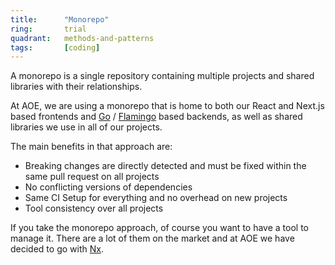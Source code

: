```yaml
---
title:      "Monorepo"
ring:       trial
quadrant:   methods-and-patterns
tags:       [coding]
---
```


A monorepo is a single repository containing multiple projects and shared libraries with their relationships.

At AOE, we are using a monorepo that is home to both our React and Next.js based frontends and
[Go](/languages-and-frameworks/go-lang/) / [Flamingo](/languages-and-frameworks/flamingo/) based backends,
as well as shared libraries we use in all of our projects.

The main benefits in that approach are:
  * Breaking changes are directly detected and must be fixed within the same pull request on all projects
  * No conflicting versions of dependencies
  * Same CI Setup for everything and no overhead on new projects
  * Tool consistency over all projects

If you take the monorepo approach, of course you want to have a tool to manage it. There are a lot of them on the market
and at AOE we have decided to go with [Nx](/tools/nx/).
